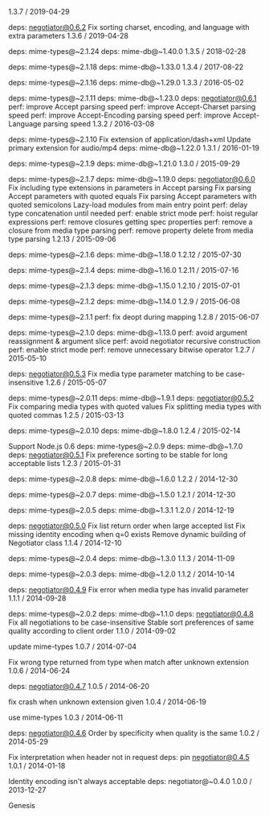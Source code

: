 1.3.7 / 2019-04-29

deps: negotiator@0.6.2
Fix sorting charset, encoding, and language with extra parameters
1.3.6 / 2019-04-28

deps: mime-types@~2.1.24
deps: mime-db@~1.40.0
1.3.5 / 2018-02-28

deps: mime-types@~2.1.18
deps: mime-db@~1.33.0
1.3.4 / 2017-08-22

deps: mime-types@~2.1.16
deps: mime-db@~1.29.0
1.3.3 / 2016-05-02

deps: mime-types@~2.1.11
deps: mime-db@~1.23.0
deps: negotiator@0.6.1
perf: improve Accept parsing speed
perf: improve Accept-Charset parsing speed
perf: improve Accept-Encoding parsing speed
perf: improve Accept-Language parsing speed
1.3.2 / 2016-03-08

deps: mime-types@~2.1.10
Fix extension of application/dash+xml
Update primary extension for audio/mp4
deps: mime-db@~1.22.0
1.3.1 / 2016-01-19

deps: mime-types@~2.1.9
deps: mime-db@~1.21.0
1.3.0 / 2015-09-29

deps: mime-types@~2.1.7
deps: mime-db@~1.19.0
deps: negotiator@0.6.0
Fix including type extensions in parameters in Accept parsing
Fix parsing Accept parameters with quoted equals
Fix parsing Accept parameters with quoted semicolons
Lazy-load modules from main entry point
perf: delay type concatenation until needed
perf: enable strict mode
perf: hoist regular expressions
perf: remove closures getting spec properties
perf: remove a closure from media type parsing
perf: remove property delete from media type parsing
1.2.13 / 2015-09-06

deps: mime-types@~2.1.6
deps: mime-db@~1.18.0
1.2.12 / 2015-07-30

deps: mime-types@~2.1.4
deps: mime-db@~1.16.0
1.2.11 / 2015-07-16

deps: mime-types@~2.1.3
deps: mime-db@~1.15.0
1.2.10 / 2015-07-01

deps: mime-types@~2.1.2
deps: mime-db@~1.14.0
1.2.9 / 2015-06-08

deps: mime-types@~2.1.1
perf: fix deopt during mapping
1.2.8 / 2015-06-07

deps: mime-types@~2.1.0
deps: mime-db@~1.13.0
perf: avoid argument reassignment & argument slice
perf: avoid negotiator recursive construction
perf: enable strict mode
perf: remove unnecessary bitwise operator
1.2.7 / 2015-05-10

deps: negotiator@0.5.3
Fix media type parameter matching to be case-insensitive
1.2.6 / 2015-05-07

deps: mime-types@~2.0.11
deps: mime-db@~1.9.1
deps: negotiator@0.5.2
Fix comparing media types with quoted values
Fix splitting media types with quoted commas
1.2.5 / 2015-03-13

deps: mime-types@~2.0.10
deps: mime-db@~1.8.0
1.2.4 / 2015-02-14

Support Node.js 0.6
deps: mime-types@~2.0.9
deps: mime-db@~1.7.0
deps: negotiator@0.5.1
Fix preference sorting to be stable for long acceptable lists
1.2.3 / 2015-01-31

deps: mime-types@~2.0.8
deps: mime-db@~1.6.0
1.2.2 / 2014-12-30

deps: mime-types@~2.0.7
deps: mime-db@~1.5.0
1.2.1 / 2014-12-30

deps: mime-types@~2.0.5
deps: mime-db@~1.3.1
1.2.0 / 2014-12-19

deps: negotiator@0.5.0
Fix list return order when large accepted list
Fix missing identity encoding when q=0 exists
Remove dynamic building of Negotiator class
1.1.4 / 2014-12-10

deps: mime-types@~2.0.4
deps: mime-db@~1.3.0
1.1.3 / 2014-11-09

deps: mime-types@~2.0.3
deps: mime-db@~1.2.0
1.1.2 / 2014-10-14

deps: negotiator@0.4.9
Fix error when media type has invalid parameter
1.1.1 / 2014-09-28

deps: mime-types@~2.0.2
deps: mime-db@~1.1.0
deps: negotiator@0.4.8
Fix all negotiations to be case-insensitive
Stable sort preferences of same quality according to client order
1.1.0 / 2014-09-02

update mime-types
1.0.7 / 2014-07-04

Fix wrong type returned from type when match after unknown extension
1.0.6 / 2014-06-24

deps: negotiator@0.4.7
1.0.5 / 2014-06-20

fix crash when unknown extension given
1.0.4 / 2014-06-19

use mime-types
1.0.3 / 2014-06-11

deps: negotiator@0.4.6
Order by specificity when quality is the same
1.0.2 / 2014-05-29

Fix interpretation when header not in request
deps: pin negotiator@0.4.5
1.0.1 / 2014-01-18

Identity encoding isn't always acceptable
deps: negotiator@~0.4.0
1.0.0 / 2013-12-27

Genesis
